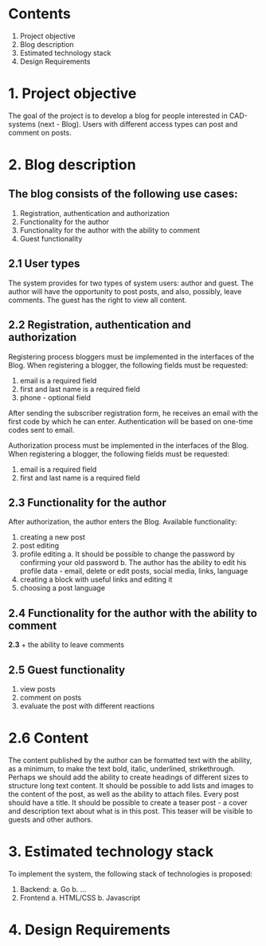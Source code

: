 # Contents
1. Project objective 
2. Blog description
3. Estimated technology stack
4. Design Requirements


# 1. Project objective 

The goal of the project is to develop a blog for people interested in CAD-systems (next - Blog). Users with different access types can post and comment on posts.

# 2. Blog description

## The blog consists of the following use cases:
  1) Registration, authentication and authorization
  2) Functionality for the author
  3) Functionality for the author with the ability to comment
  4) Guest functionality
  
## 2.1 User types

The system provides for two types of system users: author and guest. The author will have the opportunity to post posts, and also, possibly, leave comments. The guest has the right to view all content.

## 2.2 Registration, authentication and authorization

Registering process bloggers must be implemented in the interfaces of the Blog. When registering a blogger, the following fields must be requested:

  1) email is a required field
  2) first and last name is a required field
  3) phone - optional field

After sending the subscriber registration form, he receives an email with the first code by which he can enter. Authentication will be based on one-time codes sent to email. 

Authorization process must be implemented in the interfaces of the Blog. When registering a blogger, the following fields must be requested:

  1) email is a required field
  2) first and last name is a required field

## 2.3 Functionality for the author 

After authorization, the author enters the Blog.
Available functionality: 

  1) сreating a new post 
  2) post editing
  3) profile editing
    a. It should be possible to change the password by confirming your old password
    b. The author has the ability to edit his profile data - email, delete or edit posts, social media, links, language
  5) creating a block with useful links and editing it
  6) choosing a post language 

## 2.4 Functionality for the author with the ability to comment

**2.3** + the ability to leave comments

## 2.5 Guest functionality

  1) view posts
  2) comment on posts
  3) evaluate the post with different reactions
 
# 2.6 Content

The content published by the author can be formatted text with the ability, as a minimum, to make the text bold, italic, underlined, strikethrough. Perhaps we should add the ability to create headings of different sizes to structure long text content.
It should be possible to add lists and images to the content of the post, as well as the ability to attach files.
Every post should have a title.
It should be possible to create a teaser post - a cover and description text about what is in this post. This teaser will be visible to guests and other authors.


# 3. Estimated technology stack

To implement the system, the following stack of technologies is proposed:
1) Backend:
 a. Go
 b. ...
2) Frontend
 a. HTML/CSS
 b. Javascript

# 4. Design Requirements

